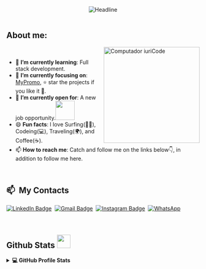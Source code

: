 <div align=center>
        <img src="https://readme-typing-svg.herokuapp.com?color=%236FDA44&size=32&center=true&vCenter=true&width=600&height=50&lines=Olá,+seja+bem-vindo(a)!+%F0%9F%91%8B;Meu+nome+é+Giulianno+Ramos+%F0%9F%8D%B7+%F0%9F%97%BF;%F0%9F%8E%93+Entra21+-+Csharp+turma+2022+%F0%9F%8E%93" alt="Headline" />
    </div>

</div>

<br>

  **<h2>About me:</h2>**
  <div align=left>
  <img src="https://user-images.githubusercontent.com/104398159/192694431-d512324b-8ff4-4ee1-9187-b71689c5dde4.PNG" min-width="300px" max-width="300px" width="250px" align="right" alt="Computador iuriCode">
        <br>        
        <ul>        
            <li>🌱 <b>I’m currently learning</b>: Full stack development.</li>
            <li>🎯 <b>I’m currently focusing on</b>: <a href="https://github.com/MyPromo21/MyPromo21_Api">MyPromo</a>, ⭐️ star the projects if you like it 🤩.</li>
            <li>🤔 <b>I’m currently open for</b>: A new job opportunity.<img src='https://raw.githubusercontent.com/ShahriarShafin/ShahriarShafin/main/Assets/handshake.gif' width="50px"></li>
            <li>😄 <b>Fun facts</b>: I love Surfing(🏄‍♂️), Codeing(💻), Traveling(🌍), and Coffee(☕).</li>
            <li>📫 <b>How to reach me</b>: Catch and follow me on the links below👇, in addition to follow me here.</li>
        </ul>
    </div>
  
  <br>
  
  <div>

  ## 📫 &nbsp;My Contacts
  
  [![LinkedIn Badge](https://img.shields.io/badge/-Giulianno_Ramos-blue?style=flat-square&logo=Linkedin&logoColor=white&link=https://www.linkedin.com/in/giulianno-ramos/)](https://www.linkedin.com/in/giulianno-ramos-22a66313a/)&nbsp;
  [![Gmail Badge](https://img.shields.io/badge/-giuleramos@gmail.com-red?style=flat-square&logo=Gmail&logoColor=white)](mailto:giuleramos@gmail.com)&nbsp;
  [![Instagram Badge](https://img.shields.io/badge/-giulianno__ramos-EB2A08?style=flat-square&logo=Instagram&logoColor=white)](https://www.instagram.com/giulianno_ramos/)&nbsp; 
[![WhatsApp](https://img.shields.io/badge/WhatsApp-25D366?style=flat-square&logo=whatsapp&logoColor=white)](https://wa.me/047997275160/)&nbsp;

</div>

<br>

## Github Stats <img src = "https://i.pinimg.com/originals/65/c4/f4/65c4f452571be1261e9c623f7da488ac.gif" width = 35px>


<details> 
  <summary><b>💻 GitHub Profile Stats</b></summary>
  <br/>
  <div align=center>
        <h1>Atividade de Contribuição</h1>  
        <br>  
        <img src="https://github-readme-stats.vercel.app/api?username=giuliannoramos&title_color=6FDA44&text_color=FFFFFF&show_icons=true&icon_color=6FDA44&include_all_commits=true&count_private=true&theme=dark" alt="GitHub Stats" height="150" />   
        <img src="https://github-readme-streak-stats.herokuapp.com/?user=giuliannoramos&theme=dark&date_format=j%20M%5B%20Y%5D&currStreakLabel=6FDA44&fire=6FDA44&ring=6FDA44" alt="GitHub Streak Stats" height="150" />       
        <img height="150em" src="https://github-readme-stats.vercel.app/api/top-langs/?username=giuliannoramos&layout=compact&langs_count=7&theme=dark" align=center />
        <br>        
    </div>
  
  <!-- TECNOLOGIAS -->
<div align="center">

![Postman](https://img.shields.io/badge/-Postman-black?style=flat-square&logo=postman)
![Git](https://img.shields.io/badge/-Git-black?style=flat-square&logo=git)
![GitHub](https://img.shields.io/badge/-GitHub-181717?style=flat-square&logo=github)
![.Net](https://img.shields.io/badge/-.Net-black?style=flat-square&logo=.net)
![MicrosoftSqlServer](https://img.shields.io/badge/-MicrosoftSqlServer-black?style=flat-square&logo=microsoftsqlserver)

</div>

<br>   

  <div align="center">
  <b style = {font-weight: 600}>Visitors Count</b>
  
  <p align="center"><img align="center" src="https://profile-counter.glitch.me/{giuliannoramos}/count.svg" /></p>
  <br>
